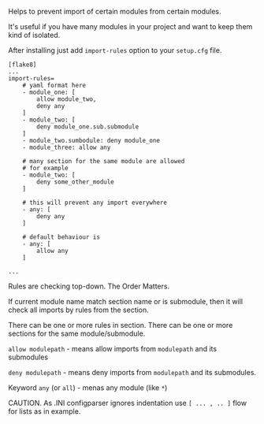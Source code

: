 Helps to prevent import of certain modules from certain modules.

It's useful if you have many modules in your project and want to keep them kind of
isolated.

After installing just add `import-rules` option to your `setup.cfg` file.

```
[flake8]
...
import-rules= 
	# yaml format here
	- module_one: [
		allow module_two,
		deny any
	]
	- module_two: [
		deny module_one.sub.submodule
	]
	- module_two.sumbodule: deny module_one
	- module_three: allow any

	# many section for the same module are allowed
	# for example
	- module_two: [
		deny some_other_module
	]

	# this will prevent any import everywhere
	- any: [
		deny any
	]

	# default behaviour is
	- any: [
		allow any
	]

...
```
Rules are checking top-down. The Order Matters.

If current module name match section name or is submodule, then it will check all imports by rules from the section.

There can be one or more rules in section.
There can be one or more sections for the same module/submodule.

`allow modulepath` - means allow imports from `modulepath` and its submodules

`deny modulepath` - means deny imports from `modulepath` and its submodules.

Keyword `any` (or `all`) - menas any module (like `*`)

CAUTION. As .INI configparser ignores indentation use `[ ... , .. ]` flow for lists as in example.
